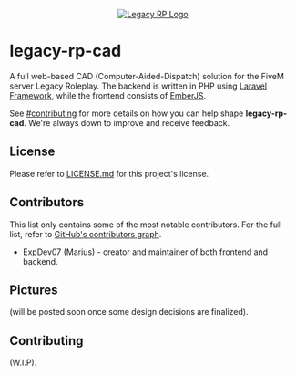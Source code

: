 <p align="center">
  <a href="https://legacy-roleplay.com" target="blank">
    <img src="https://i.imgur.com/bitD1wG.png" alt="Legacy RP Logo" />
  </a>
</p>

# legacy-rp-cad

A full web-based CAD (Computer-Aided-Dispatch) solution for the FiveM server Legacy Roleplay. The backend is written in PHP using [Laravel Framework](https://laravel.com/), while the frontend consists of [EmberJS](https://emberjs.com/).

See [#contributing](#Contributing) for more details on how you can help shape **legacy-rp-cad**. We're always down to improve and receive feedback.

## License
Please refer to [LICENSE.md](https://github.com/ExpDev07/legacy-rp-cad/blob/master/LICENSE.md) for this project's license.

## Contributors
This list only contains some of the most notable contributors. For the full list, refer to [GitHub's contributors graph](https://github.com/ExpDev07/legacy-rp-cad/graphs/contributors).
* ExpDev07 (Marius) - creator and maintainer of both frontend and backend.

## Pictures
(will be posted soon once some design decisions are finalized).

## Contributing
(W.I.P).
